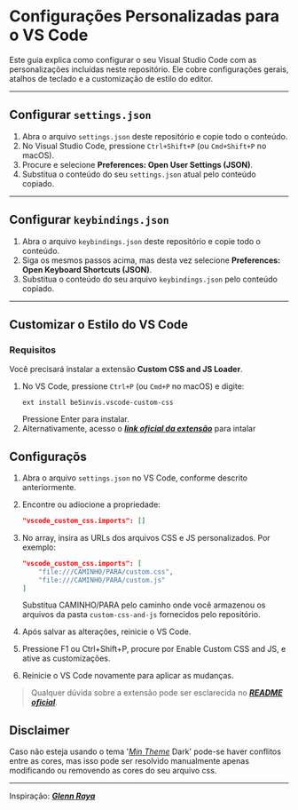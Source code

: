 # Configurações Personalizadas para o VS Code

Este guia explica como configurar o seu Visual Studio Code com as personalizações incluídas neste repositório. Ele cobre configurações gerais, atalhos de teclado e a customização de estilo do editor.

---

## Configurar `settings.json`

1. Abra o arquivo `settings.json` deste repositório e copie todo o conteúdo.
2. No Visual Studio Code, pressione `Ctrl+Shift+P` (ou `Cmd+Shift+P` no macOS).
3. Procure e selecione **Preferences: Open User Settings (JSON)**.
4. Substitua o conteúdo do seu `settings.json` atual pelo conteúdo copiado.

---

## Configurar `keybindings.json`

1. Abra o arquivo `keybindings.json` deste repositório e copie todo o conteúdo.
2. Siga os mesmos passos acima, mas desta vez selecione **Preferences: Open Keyboard Shortcuts (JSON)**.
3. Substitua o conteúdo do seu arquivo `keybindings.json` pelo conteúdo copiado.

---

## Customizar o Estilo do VS Code

### Requisitos
Você precisará instalar a extensão **Custom CSS and JS Loader**.

1. No VS Code, pressione `Ctrl+P` (ou `Cmd+P` no macOS) e digite:
   ```plaintext
   ext install be5invis.vscode-custom-css
   ```
   Pressione Enter para instalar.
2. Alternativamente, acesso o [***link oficial da extensão***](https://marketplace.visualstudio.com/items?itemName=be5invis.vscode-custom-css) para intalar

## Configuraçõs

1. Abra o arquivo `settings.json` no VS Code, conforme descrito anteriormente.
2. Encontre ou adiocione a propriedade:
    ```json
    "vscode_custom_css.imports": []
    ```
3. No array, insira as URLs dos arquivos CSS e JS personalizados. Por exemplo:
    ```json
    "vscode_custom_css.imports": [
        "file:///CAMINHO/PARA/custom.css",
        "file:///CAMINHO/PARA/custom.js"
    ]
    ```
    Substitua CAMINHO/PARA pelo caminho onde você armazenou os arquivos da pasta `custom-css-and-js` fornecidos pelo repositório.

4. Após salvar as alterações, reinicie o VS Code.
5. Pressione F1 ou Ctrl+Shift+P, procure por Enable Custom CSS and JS, e ative as customizações.
6. Reinicie o VS Code novamente para aplicar as mudanças.

> Qualquer dúvida sobre a extensão pode ser esclarecida no [***README oficial***](https://github.com/be5invis/vscode-custom-css/blob/master/README.md).

## Disclaimer

Caso não esteja usando o tema '[*Min Theme*](https://marketplace.visualstudio.com/items?itemName=miguelsolorio.min-theme) Dark' pode-se haver conflitos entre as cores, mas isso pode ser resolvido manualmente apenas modificando ou removendo as cores do seu arquivo css.

---

Inspiração: [***Glenn Raya***](https://www.youtube.com/watch?v=9_I0bySQoCs)
